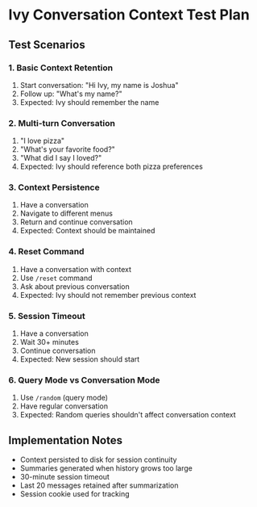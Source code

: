 # Ivy Conversation Context Test Plan

## Test Scenarios

### 1. Basic Context Retention
1. Start conversation: "Hi Ivy, my name is Joshua"
2. Follow up: "What's my name?"
3. Expected: Ivy should remember the name

### 2. Multi-turn Conversation
1. "I love pizza"
2. "What's your favorite food?"
3. "What did I say I loved?"
4. Expected: Ivy should reference both pizza preferences

### 3. Context Persistence
1. Have a conversation
2. Navigate to different menus
3. Return and continue conversation
4. Expected: Context should be maintained

### 4. Reset Command
1. Have a conversation with context
2. Use `/reset` command
3. Ask about previous conversation
4. Expected: Ivy should not remember previous context

### 5. Session Timeout
1. Have a conversation
2. Wait 30+ minutes
3. Continue conversation
4. Expected: New session should start

### 6. Query Mode vs Conversation Mode
1. Use `/random` (query mode)
2. Have regular conversation
3. Expected: Random queries shouldn't affect conversation context

## Implementation Notes
- Context persisted to disk for session continuity
- Summaries generated when history grows too large
- 30-minute session timeout
- Last 20 messages retained after summarization
- Session cookie used for tracking